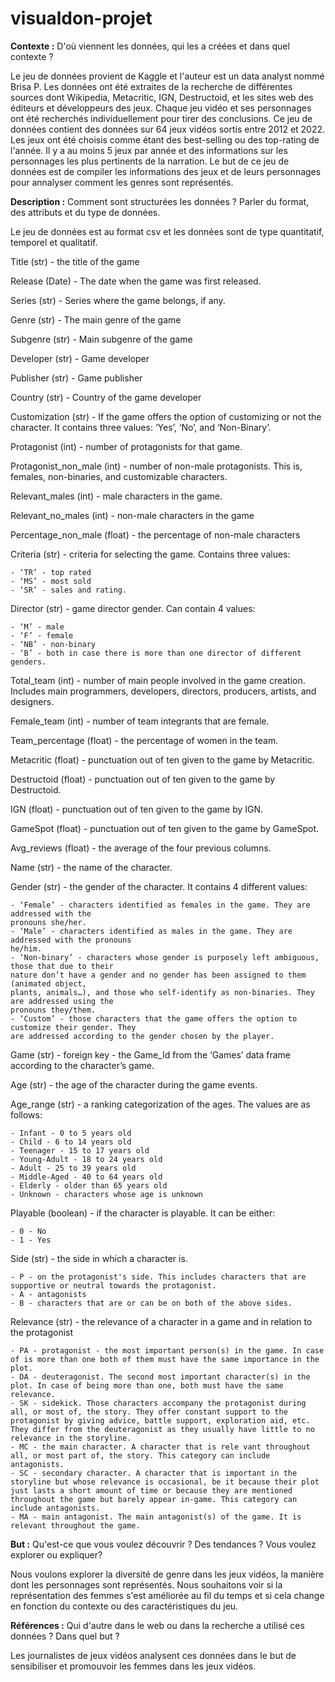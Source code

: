 # visualdon-projet

**Contexte :** D'où viennent les données, qui les a créées et dans quel contexte ?

Le jeu de données provient de Kaggle et l'auteur est un data analyst nommé Brisa P.
Les données ont été extraites de la recherche de différentes sources dont Wikipedia, Metacritic, IGN, Destructoid, et les sites web des éditeurs et développeurs des jeux.
Chaque jeu vidéo et ses personnages ont été recherchés individuellement pour tirer des conclusions. Ce jeu de données contient des données sur 64 jeux vidéos sortis entre 2012 et 2022. Les jeux ont été choisis comme étant des best-selling ou des top-rating de l'année. Il y a au moins 5 jeux par année et des informations sur les personnages les plus pertinents de la narration. Le but de ce jeu de données est de compiler les informations des jeux et de leurs personnages pour annalyser comment les genres sont représentés.


**Description :** Comment sont structurées les données ? Parler du format, des attributs et du type de données.

Le jeu de données est au format csv et les données sont de type quantitatif, temporel et qualitatif.

Title (str) - the title of the game

Release (Date) - The date when the game was first released.

Series (str) - Series where the game belongs, if any.

Genre (str) - The main genre of the game

Subgenre (str) - Main subgenre of the game

Developer (str) - Game developer

Publisher (str) - Game publisher

Country (str) - Country of the game developer

Customization (str) - If the game offers the option of customizing or not the character. It contains three values: ‘Yes’, ‘No’, and ‘Non-Binary’.

Protagonist (int) - number of protagonists for that game.

Protagonist_non_male (int) - number of non-male protagonists. This is, females, non-binaries, and customizable characters.

Relevant_males (int) - male characters in the game.

Relevant_no_males (int) - non-male characters in the game

Percentage_non_male (float) - the percentage of non-male characters

Criteria (str) - criteria for selecting the game. Contains three values:

    - ‘TR’ - top rated
    - ‘MS’ - most sold
    - ‘SR’ - sales and rating.

Director (str) - game director gender. Can contain 4 values:

    - ‘M’ - male
    - ‘F’ - female
    - ‘NB’ - non-binary
    - ‘B’ - both in case there is more than one director of different genders.

Total_team (int) - number of main people involved in the game creation. Includes main programmers, developers, directors, producers, artists, and designers.

Female_team (int) - number of team integrants that are female.

Team_percentage (float) - the percentage of women in the team.

Metacritic (float) - punctuation out of ten given to the game by Metacritic.

Destructoid (float) - punctuation out of ten given to the game by Destructoid.

IGN (float) - punctuation out of ten given to the game by IGN.

GameSpot (float) - punctuation out of ten given to the game by GameSpot.

Avg_reviews (float) - the average of the four previous columns.

Name (str) - the name of the character.

Gender (str) - the gender of the character. It contains 4 different values:

    - ‘Female’ - characters identified as females in the game. They are addressed with the
    pronouns she/her.
    - ‘Male’ - characters identified as males in the game. They are addressed with the pronouns
    he/him.
    - ‘Non-binary’ - characters whose gender is purposely left ambiguous, those that due to their
    nature don’t have a gender and no gender has been assigned to them (animated object,
    plants, animals…), and those who self-identify as non-binaries. They are addressed using the
    pronouns they/them.
    - ‘Custom’ - those characters that the game offers the option to customize their gender. They
    are addressed according to the gender chosen by the player.
    
Game (str) - foreign key - the Game_Id from the ‘Games’ data frame according to the character’s game.

Age (str) - the age of the character during the game events.

Age_range (str) - a ranking categorization of the ages. The values are as follows:

    - Infant - 0 to 5 years old
    - Child - 6 to 14 years old
    - Teenager - 15 to 17 years old
    - Young-Adult - 18 to 24 years old
    - Adult - 25 to 39 years old
    - Middle-Aged - 40 to 64 years old
    - Elderly - older than 65 years old
    - Unknown - characters whose age is unknown

Playable (boolean) - if the character is playable. It can be either:

    - 0 - No
    - 1 - Yes

Side (str) - the side in which a character is.

    - P - on the protagonist's side. This includes characters that are supportive or neutral towards the protagonist.
    - A - antagonists
    - B - characters that are or can be on both of the above sides.

Relevance (str) - the relevance of a character in a game and in relation to the protagonist

    - PA - protagonist - the most important person(s) in the game. In case of is more than one both of them must have the same importance in the plot.
    - DA - deuteragonist. The second most important character(s) in the plot. In case of being more than one, both must have the same relevance.
    - SK - sidekick. Those characters accompany the protagonist during all, or most of, the story. They offer constant support to the protagonist by giving advice, battle support, exploration aid, etc. They differ from the deuteragonist as they usually have little to no relevance in the storyline.
    - MC - the main character. A character that is rele vant throughout all, or most part of, the story. This category can include antagonists.
    - SC - secondary character. A character that is important in the storyline but whose relevance is occasional, be it because their plot just lasts a short amount of time or because they are mentioned throughout the game but barely appear in-game. This category can include antagonists.
    - MA - main antagonist. The main antagonist(s) of the game. It is relevant throughout the game.

**But :** Qu'est-ce que vous voulez découvrir ? Des tendances ? Vous voulez explorer ou expliquer?

Nous voulons explorer la diversité de genre dans les jeux vidéos, la manière dont les personnages sont représentés. Nous souhaitons voir si la représentation des femmes s'est améliorée au fil du temps et si cela change en fonction du contexte ou des caractéristiques du jeu.

**Références :** Qui d'autre dans le web ou dans la recherche a utilisé ces données ? Dans quel but ?

Les journalistes de jeux vidéos analysent ces données dans le but de sensibiliser et promouvoir les femmes dans les jeux vidéos.
